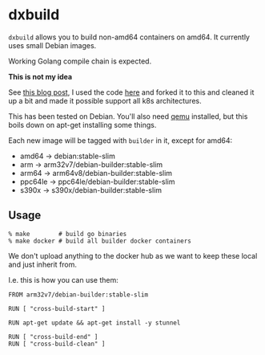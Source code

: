 # dxbuild

`dxbuild` allows you to build non-amd64 containers on amd64. It currently uses small Debian images.

Working Golang compile chain is expected.

**This is not my idea**

See [this blog
post](https://resin.io/blog/building-arm-containers-on-any-x86-machine-even-dockerhub/), I used the
code [here](https://github.com/resin-io-projects/armv7hf-debian-qemu) and forked it to this and
cleaned it up a bit and made it possible support all k8s architectures.

This has been tested on Debian. You'll also need [qemu](https://wiki.debian.org/QemuUserEmulation)
installed, but this boils down on apt-get installing some things.

Each new image will be tagged with `builder` in it, except for amd64:

* amd64 -> debian:stable-slim
* arm -> arm32v7/debian-builder:stable-slim
* arm64 -> arm64v8/debian-builder:stable-slim
* ppc64le -> ppc64le/debian-builder:stable-slim
* s390x -> s390x/debian-builder:stable-slim

## Usage

~~~
% make        # build go binaries
% make docker # build all builder docker containers
~~~

We don't upload anything to the docker hub as we want to keep these local and just inherit from.

I.e. this is how you can use them:

~~~
FROM arm32v7/debian-builder:stable-slim

RUN [ "cross-build-start" ]

RUN apt-get update && apt-get install -y stunnel

RUN [ "cross-build-end" ]
RUN [ "cross-build-clean" ]
~~~
